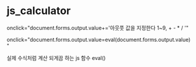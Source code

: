 # js_calculator

onclick="document.forms.output.value+='아웃풋 값을 지정한다 1~9, + -  * / '"

onclick="document.forms.output.value=eval(document.forms.output.value)"<p></p>
실제 수식처럼 계산 되게끔 하는 js 함수 eval()
